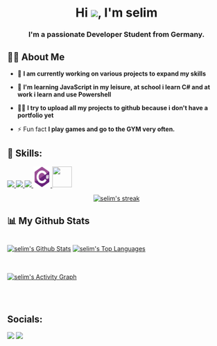 

<h1 align="center">Hi <img src="https://raw.githubusercontent.com/MartinHeinz/MartinHeinz/master/wave.gif" width="30px">, I'm selim</h1>
<h3 align="center">I'm a passionate Developer Student from Germany.</h3>


## 🙋‍♂️ About Me

- 🔭 **I am currently working on various projects to expand my skills**

- 🌱 **I'm learning JavaScript in my leisure, at school i learn C# and at work i learn and use Powershell**

- 👨‍💻 **I try to upload all my projects to github because i don't have a portfolio yet**

- ⚡ Fun fact **I play games and go to the GYM very often.**

## 🚀 Skills:

<p align="left"> 
    <a href="https://developer.mozilla.org/en-US/docs/Web/JavaScript" target="_blank"> <img src="https://img.icons8.com/color/48/000000/javascript.png"/> </a> 
    <a href="https://www.w3.org/html/" target="_blank"> <img src="https://img.icons8.com/color/48/000000/html-5.png"/> </a> 
    <a href="https://www.w3schools.com/css/" target="_blank"> <img src="https://img.icons8.com/color/48/000000/css3.png"/> </a> 
   <!-- <a href="https://getbootstrap.com" target="_blank"> <img src="https://img.icons8.com/color/48/000000/bootstrap.png"/> </a> -->
   <a href="https://www.w3schools.com/cs/" target="_blank" rel="noreferrer"> <img src="https://raw.githubusercontent.com/devicons/devicon/master/icons/csharp/csharp-original.svg" alt="csharp" width="40" height="48"/> </a> <a height="48"/> </a>
       <a href="https://docs.microsoft.com/de-de/powershell/" target="_blank"> <img src="https://cdn.icon-icons.com/icons2/2107/PNG/512/file_type_powershell_icon_130243.png" width="45" height="48"/> </a>



<br/>

<p align="center">
    <a href="https://github.com/selimAP/github-readme-streak-stats">
        <img title="🔥 Get streak stats for your profile at git.io/streak-stats" alt="selim's streak" src="https://github-readme-streak-stats.herokuapp.com/?user=selimAP&theme=black-ice&hide_border=true&stroke=0000&background=060A0CD0"/>
    </a>
</p>

## 📊 My Github Stats

  <br/>
    <a href="https://github.com/selimAP/github-readme-stats"><img alt="selim's Github Stats" src="https://github-readme-stats.vercel.app/api?username=selimAP&show_icons=true&count_private=true&theme=react&hide_border=true&bg_color=0D1117" /></a>
  <a href="https://github.com/selimAP/github-readme-stats"><img alt="selim's Top Languages" src="https://github-readme-stats.vercel.app/api/top-langs/?username=selimAP&langs_count=8&count_private=true&layout=compact&theme=react&hide_border=true&bg_color=0D1117" /></a>
  <br/>



<br/>
<br/>

<a href="https://github.com/selimAP/github-readme-activity-graph"><img alt="selim's Activity Graph" src="https://activity-graph.herokuapp.com/graph?username=selimAP&bg_color=0D1117&color=5BCDEC&line=5BCDEC&point=FFFFFF&hide_border=true" /></a>

<br/>
<br/>

## Socials:
<p align="left">

<!-- <a href = "https://www.linkedin.com/in/subham-raoniar/"><img src="https://img.icons8.com/fluent/48/000000/linkedin.png"/></a> -->
<a href = "https://twitter.com/iiiSel1m"><img src="https://img.icons8.com/fluent/48/000000/twitter.png"/></a>
<a href = "https://www.instagram.com/selim.ssa/"><img src="https://img.icons8.com/fluent/48/000000/instagram-new.png"/></a>

</p>
